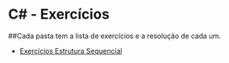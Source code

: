 # C# - Exercícios
##Cada pasta tem a lista de exercícios e a resolução de cada um.

* [Exercícios Estrutura Sequencial](https://github.com/Teffzita/Csharp-Exercicios/blob/main/exercícios%20estrutura%20sequencial/exercicios.md)
